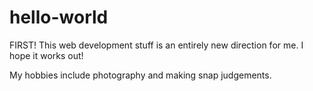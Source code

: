 # hello-world
FIRST!
This web development stuff is an entirely new direction for me.  I hope it works out!  

My hobbies include photography and making snap judgements.

